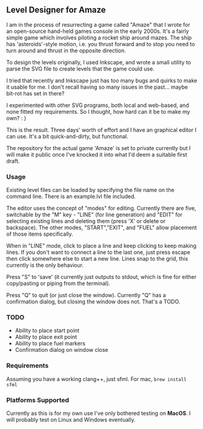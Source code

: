 ## Level Designer for Amaze
I am in the process of resurrecting a game called "Amaze" that I wrote for an open-source hand-held games console in the early 2000s. It's a fairly simple game which involves piloting a rocket ship around mazes. The ship has 'asteroids'-style motion, i.e. you thrust forward and to stop you need to turn around and thrust in the opposite direction.

To design the levels originally, I used Inkscape, and wrote a small utility to parse the SVG file to create levels that the game could use.

I tried that recently and Inkscape just has too many bugs and quirks to make it usable for me. I don't recall having so many issues in the past... maybe bit-rot has set in there?

I experimented with other SVG programs, both local and web-based, and none fitted my requirements. So I thought, how hard can it be to make my own? : )

This is the result. Three days' worth of effort and I have an graphical editor I can use. It's a bit quick-and-dirty, but functional.

The repository for the actual game 'Amaze' is set to private currently but I will make it public once I've knocked it into what I'd deem a suitable first draft.

### Usage
Existing level files can be loaded by specifying the file name on the command line. There is an example.lvl file included.

The editor uses the concept of "modes" for editing. Currently there are five, switchable by the "M" key - "LINE" (for line generation) and "EDIT" for selecting existing lines and deleting them (press 'X' or delete or backspace). The other modes, "START","EXIT", and "FUEL" allow placement of those items specifically.

When in "LINE" mode, click to place a line and keep clicking to keep making lines. If you don't want to connect a line to the last one, just press escape then click somewhere else to start a new line. Lines snap to the grid, this currently is the only behaviour.

Press "S" to 'save' (it currently just outputs to stdout, which is fine for either copy/pasting or piping from the terminal).

Press "Q" to quit (or just close the window). Currently "Q" has a confirmation dialog, but closing the window does not. That's a TODO.

### TODO
* Ability to place start point
* Ability to place exit point
* Ability to place fuel markers
* Confirmation dialog on window close

### Requirements

Assuming you have a working clang++, just sfml. For mac, `brew install sfml`

### Platforms Supported
Currently as this is for my own use I've only bothered testing on **MacOS**. I will probably test on Linux and Windows eventually.
